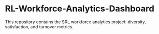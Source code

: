 # RL-Workforce-Analytics-Dashboard
This repository contains the SRL workforce analytics project: diversity, satisfaction, and turnover metrics.
